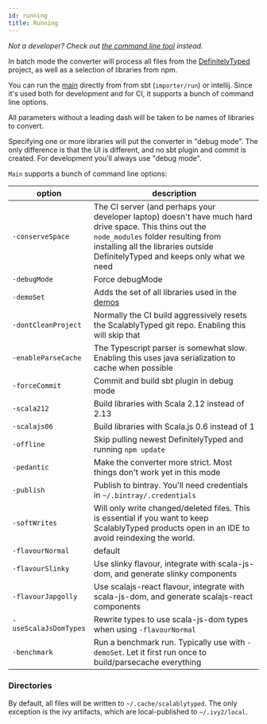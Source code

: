 ```yaml
---
id: running
title: Running
---
```


*Not a developer? Check out [the command line tool](../cli.md) instead.*

In batch mode the converter will process all files from the [DefinitelyTyped](https://definitelytyped.org/) project, as well as a selection of libraries from npm.

You can run the [main](https://github.com/ScalablyTyped/Converter/blob/master/importer/src/main/scala/org/scalablytyped/converter/Main.scala) 
 directly from from sbt (`importer/run`) or intellij. Since it's used both for development and for CI,
 it supports a bunch of command line options.

All parameters without a leading dash will be taken to be names of libraries to convert.

Specifying one or more libraries will put the converter in "debug mode". The only difference is that the UI is different, and no sbt plugin and commit is created.
For development you'll always use "debug mode".
 
`Main` supports a bunch of command line options:

| option | description |
| --- | --- |
| `-conserveSpace`      | The CI server (and perhaps your developer laptop) doesn't have much hard drive space. This thins out the `node_modules` folder resulting from installing all the libraries outside DefinitelyTyped and keeps only what we need
| `-debugMode`          | Force debugMode
| `-demoSet`            | Adds the set of all libraries used in the [demos](https://github.com/oyvindberg/ScalablyTypedDemos/)
| `-dontCleanProject`   | Normally the CI build aggressively resets the ScalablyTyped git repo. Enabling this will skip that
| `-enableParseCache`   | The Typescript parser is somewhat slow. Enabling this uses java serialization to cache when possible 
| `-forceCommit`        | Commit and build sbt plugin in debug mode 
| `-scala212`           | Build libraries with Scala 2.12 instead of 2.13
| `-scalajs06`          | Build libraries with Scala.js 0.6 instead of 1 
| `-offline`            | Skip pulling newest DefinitelyTyped and running `npm update`
| `-pedantic`           | Make the converter more strict. Most things don't work yet in this mode
| `-publish`            | Publish to bintray. You'll need credentials in `~/.bintray/.credentials`
| `-softWrites`         | Will only write changed/deleted files. This is essential if you want to keep ScalablyTyped products open in an IDE to avoid reindexing the world.
| `-flavourNormal`      | default 
| `-flavourSlinky`      | Use slinky flavour, integrate with scala-js-dom, and generate slinky components 
| `-flavourJapgolly`    | Use scalajs-react flavour, integrate with scala-js-dom, and generate scalajs-react components 
| `-useScalaJsDomTypes` | Rewrite types to use scala-js-dom types when using `-flavourNormal`  
| `-benchmark`          | Run a benchmark run. Typically use with `-demoSet`. Let it first run once to build/parsecache everything  

### Directories
By default, all files will be written to `~/.cache/scalablytyped`. The only exception is the ivy artifacts, which are local-published
 to `~/.ivy2/local`.
